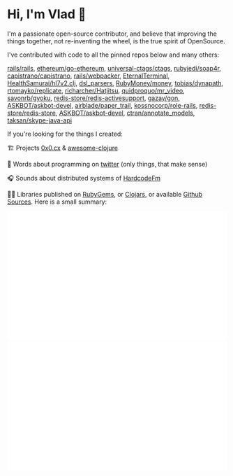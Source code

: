 # Hi, I'm Vlad 👋

I'm a passionate open-source contributor, and believe that improving the things together, not re-inventing the wheel, is the true spirit of OpenSource.

I've contributed with code to all the pinned repos below and many others:

[rails/rails](https://github.com/rails/rails/commits?author=razum2um),
[ethereum/go-ethereum](https://github.com/ethereum/go-ethereum/commits?author=razum2um),
[universal-ctags/ctags](https://github.com/universal-ctags/ctags/commits?author=razum2um),
[rubyjedi/soap4r](https://github.com/rubyjedi/soap4r/commits?author=razum2um),
[capistrano/capistrano](https://github.com/capistrano/capistrano/commits?author=razum2um),
[rails/webpacker](https://github.com/rails/webpacker/commits?author=razum2um),
[EternalTerminal](https://github.com/MisterTea/EternalTerminal/commits?author=razum2um),
[HealthSamurai/hl7v2.clj](https://github.com/HealthSamurai/hl7v2.clj/commits?author=razum2um),
[dsl_parsers](https://github.com/shredder-rull/dsl_parsers/commits?author=razum2um),
[RubyMoney/money](https://github.com/RubyMoney/money/commits?author=razum2um),
[tobias/dynapath](https://github.com/tobias/dynapath/commits?author=razum2um),
[rtomayko/replicate](https://github.com/rtomayko/replicate/commits?author=razum2um),
[richarcher/Hatjitsu](https://github.com/richarcher/Hatjitsu/commits?author=razum2um),
[quidproquo/mr_video](https://github.com/quidproquo/mr_video/commits?author=razum2um),
[savonrb/gyoku](https://github.com/savonrb/gyoku/commits?author=razum2um),
[redis-store/redis-activesupport](https://github.com/redis-store/redis-activesupport/commits?author=razum2um),
[gazay/gon](https://github.com/gazay/gon/commits?author=razum2um),
[ASKBOT/askbot-devel](https://github.com/ASKBOT/askbot-devel/commits?author=razum2um),
[airblade/paper_trail](https://github.com/airblade/paper_trail/commits?author=razum2um),
[kossnocorp/role-rails](https://github.com/kossnocorp/role-rails/commits?author=razum2um),
[redis-store/redis-store](https://github.com/redis-store/redis-store/commits?author=razum2um),
[ASKBOT/askbot-devel](https://github.com/ASKBOT/askbot-devel/commits?author=razum2um),
[ctran/annotate_models](https://github.com/ctran/annotate_models/commits?author=razum2um),
[taksan/skype-java-api](https://github.com/taksan/skype-java-api/commits?author=razum2um)

If you're looking for the things I created:

🏗️ Projects [0x0.cx](https://github.com/0x0-cx) & [awesome-clojure](https://github.com/razum2um/awesome-clojure)

📖 Words about programming on [twitter](https://twitter.com/razum2um) (only things, that make sense)

🎧 Sounds about distributed systems of [HardcodeFm](https://hardcode.fm/)

🧑‍💻 Libraries published on [RubyGems](https://rubygems.org/profiles/razum2um), or [Clojars](https://clojars.org/users/razum2um), or available [Github Sources](https://github.com/razum2um?tab=repositories&q=&type=source&language=&sort=stargazers). Here is a small summary:

![overview](https://raw.githubusercontent.com/razum2um/jstrieb-github-stats/master/generated/overview.svg)
![languages](https://raw.githubusercontent.com/razum2um/jstrieb-github-stats/master/generated/languages.svg)
